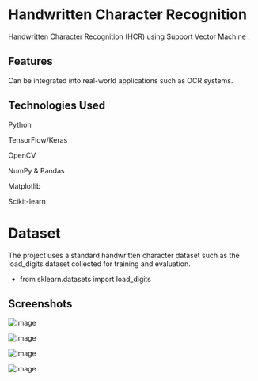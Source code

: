 
# Handwritten Character Recognition

Handwritten Character Recognition (HCR) using Support Vector Machine .


## Features

Can be integrated into real-world applications such as OCR systems.


## Technologies Used

Python

TensorFlow/Keras

OpenCV

NumPy & Pandas

Matplotlib

Scikit-learn


# Dataset

The project uses a standard handwritten character dataset such as the load_digits dataset collected for training and evaluation.

* from sklearn.datasets import load_digits


## Screenshots

![image](https://github.com/user-attachments/assets/944b42db-ff83-48c0-9197-23fc1cad650e)

![image](https://github.com/user-attachments/assets/114cf7b9-7054-4f62-b4a5-ed501c6e94b6)

![image](https://github.com/user-attachments/assets/b8eade44-d527-4d7b-b73b-e830e9cd872e)

![image](https://github.com/user-attachments/assets/f7421729-c8a4-4e3d-9532-c4a9c00608b8)
